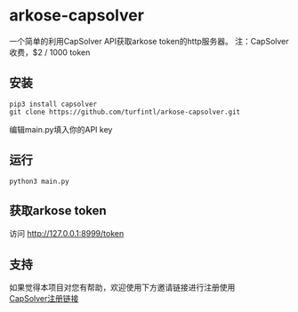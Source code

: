 # arkose-capsolver                                                                                                                            
一个简单的利用CapSolver API获取arkose token的http服务器。
注：CapSolver收费，$2 / 1000 token

## 安装

```
pip3 install capsolver
git clone https://github.com/turfintl/arkose-capsolver.git
```
编辑main.py填入你的API key

## 运行
```
python3 main.py
```

## 获取arkose token
访问 http://127.0.0.1:8999/token


## 支持

如果觉得本项目对您有帮助，欢迎使用下方邀请链接进行注册使用  
[CapSolver注册链接](https://dashboard.capsolver.com/passport/register?inviteCode=lhn2_FmvyM-N)
